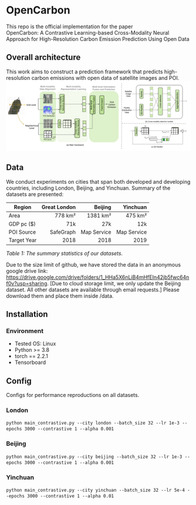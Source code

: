 # OpenCarbon

This repo is the official implementation for the paper   
OpenCarbon: A Contrastive Learning-based Cross-Modality Neural Approach for High-Resolution Carbon Emission Prediction Using Open Data

## Overall architecture
This work aims to construct a prediction framework that predicts high-resolution carbon emissions with open data of satellite images and POI. 
![Overall framework](framework.png)


## Data
We conduct experiments on cities that span both developed and developing countries, including London, Beijing, and Yinchuan. Summary of the datasets are presented:

| Region      | Great London | Beijing     | Yinchuan   |
|-------------|-------------:|------------:|-----------:|
| Area        | 778 km²      | 1381 km²    | 475 km²    |
| GDP pc ($)  | 71k          | 27k         | 12k        |
| POI Source  | SafeGraph    | Map Service | Map Service|
| Target Year | 2018         | 2018        | 2019       |

*Table 1: The summary statistics of our datasets.*

Due to the size limit of github, we have stored the data in an anonymous google drive link: https://drive.google.com/drive/folders/1_HHa5X6nLiB4mHfEIn42jb5fwc64nf0v?usp=sharing. 
[Due to cloud storage limit, we only update the Beijing dataset. All other datasets are available through email requests.] 
Please download them and place them inside /data.

## Installation
### Environment
- Tested OS: Linux
- Python >= 3.8
- torch == 2.2.1
- Tensorboard


## Config 
Configs for performance reproductions on all datasets. 


### London
```
python main_contrastive.py --city london --batch_size 32 --lr 1e-3 --epochs 3000 --contrastive 1 --alpha 0.001
```

### Beijing
```
python main_contrastive.py --city beijing --batch_size 32 --lr 1e-3 --epochs 3000 --contrastive 1 --alpha 0.001
```

### Yinchuan
```
python main_contrastive.py --city yinchuan --batch_size 32 --lr 5e-4 --epochs 3000 --contrastive 1 --alpha 0.01
```
